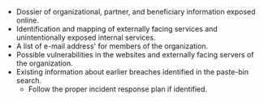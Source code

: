 
  * Dossier of organizational, partner, and beneficiary information exposed online.
  * Identification and mapping of externally facing services and unintentionally exposed internal services.
  * A list of e-mail address' for members of the organization.
  * Possible vulnerabilities in the websites and externally facing servers of the organization.
  * Existing information about earlier breaches identified in the paste-bin search.
    * Follow the proper incident response plan if identified.
